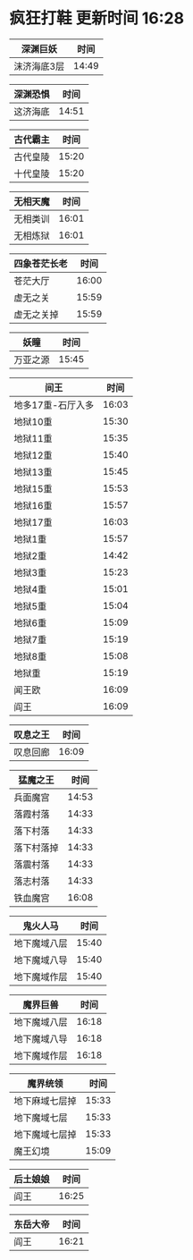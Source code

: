 # 疯狂打鞋 更新时间 16:28

| 深渊巨妖   | 时间    |
|--------|-------|
| 沫济海底3层 | 14:49 |

| 深渊恐惧   | 时间    |
|--------|-------|
| 这济海底 | 14:51 |

| 古代霸主   | 时间    |
|--------|-------|
| 古代皇陵 | 15:20 |
| 十代皇陵 | 15:20 |

| 无相天魔   | 时间    |
|--------|-------|
| 无相类训 | 16:01 |
| 无相炼狱 | 16:01 |

| 四象苍茫长老   | 时间    |
|--------|-------|
| 苍茫大厅 | 16:00 |
| 虚无之关 | 15:59 |
| 虚无之关掉 | 15:59 |

| 妖瞳   | 时间    |
|--------|-------|
| 万亚之源 | 15:45 |

| 间王   | 时间    |
|--------|-------|
| 地多17重-石厅入多 | 16:03 |
| 地狱10重 | 15:30 |
| 地狱11重 | 15:35 |
| 地狱12重 | 15:40 |
| 地狱13重 | 15:45 |
| 地狱15重 | 15:53 |
| 地狱16重 | 15:57 |
| 地狱17重 | 16:03 |
| 地狱1重 | 15:57 |
| 地狱2重 | 14:42 |
| 地狱3重 | 15:23 |
| 地狱4重 | 15:01 |
| 地狱5重 | 15:04 |
| 地狱6重 | 15:09 |
| 地狱7重 | 15:19 |
| 地狱8重 | 15:08 |
| 地狱重 | 15:19 |
| 闻王欧 | 16:09 |
| 阎王 | 16:09 |

| 叹息之王   | 时间    |
|--------|-------|
| 叹息回廊 | 16:09 |

| 猛魔之王   | 时间    |
|--------|-------|
| 兵面魔宫 | 14:53 |
| 落霞村落 | 14:33 |
| 落下村落 | 14:33 |
| 落下村落掉 | 14:33 |
| 落震村落 | 14:33 |
| 落志村落 | 14:33 |
| 铁血魔宫 | 16:08 |

| 鬼火人马   | 时间    |
|--------|-------|
| 地下魔域八层 | 15:40 |
| 地下魔域八导 | 15:40 |
| 地下魔域作层 | 15:40 |

| 魔界巨兽   | 时间    |
|--------|-------|
| 地下魔域八层 | 16:18 |
| 地下魔域八导 | 16:18 |
| 地下魔域作层 | 16:18 |

| 魔界统领   | 时间    |
|--------|-------|
| 地下麻域七层掉 | 15:33 |
| 地下魔域七层 | 15:33 |
| 地下魔域七层掉 | 15:33 |
| 魔王幻境 | 15:09 |

| 后土娘娘   | 时间    |
|--------|-------|
| 阎王 | 16:25 |

| 东岳大帝   | 时间    |
|--------|-------|
| 阎王 | 16:21 |